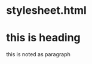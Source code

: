 # stylesheet.html
<html>
  <head>
    <link rel="https://github.com/pragna522/style.css.git " href ="style.css.git">
  </head>
  <body>
    <h1>this is heading</h1>
      <p>this is noted as paragraph</p>
  </body>
  </html>
